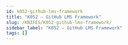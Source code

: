 ```yaml
---
id: k052-github-lms-framework
title: "K052 – GitHub LMS Framework"
slug: /KNIFES/K052-github-lms-framework/
sidebar_label: "K052 – GitHub LMS Framework"
tags: []
---
```


